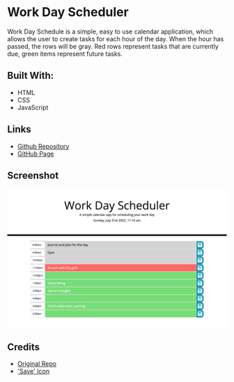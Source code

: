 # Work Day Scheduler
Work Day Schedule is a simple, easy to use calendar application, which allows the user to create tasks for each hour of the day. When the hour has passed, the rows will be gray. Red rows represent tasks that are currently due, green items represent future tasks.

## Built With:
- HTML
- CSS
- JavaScript

## Links
- [Github Repository](https://github.com/hlnicks/work-day-scheduler)
- [GitHub Page]()

## Screenshot
![Screenshot](./assets/images/screenshot.png)

## Credits
- [Original Repo](https://github.com/coding-boot-camp/super-disco)
- ['Save' Icon](https://fontawesome.com/v5/icons/save?s=solid)
